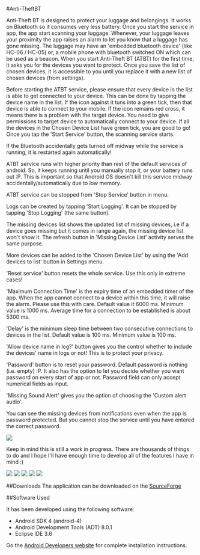 #Anti-TheftBT

Anti-Theft BT is designed to protect your luggage and belongings. It works on Bluetooth so it consumes very less battery. Once you start the service in app, the app start scanning your luggage. Whenever, your luggage leaves your proximity the app raises an alarm to let you know that a luggage has gone missing. The luggage may have an 'embedded bluetooth device' (like HC-06 / HC-05) or, a mobile phone with bluetooth switched ON which can be used as a beacon. When you start Anti-Theft BT (ATBT) for the first time, it asks you for the devices you want to protect. Once you save the list of chosen devices, it is accessible to you until you replace it with a new list of chosen devices (from settings).

Before starting the ATBT service, please ensure that every device in the list is able to get connected to your device. This can be done by tapping the device name in the list. If the icon against it tuns into a green tick, then that device is able to connect to your mobile. If the icon remains red cross, it means there is a problem with the target device. You need to give permissions to target device to automatically connect to your device. If all the devices in the Chosen Device List have green tick, you are good to go! Once you tap the 'Start Service' button, the scanning service starts.

If the Bluetooth accidentally gets turned off midway while the service is running, it is restarted again automatically!

ATBT service runs with higher priority than rest of the default services of android. So, it keeps running until you manually stop it, or your battery runs out :P. This is important so that Android OS doesn't kill this service midway accidentally/automatically due to low memory.

ATBT service can be stopped from 'Stop Service' button in menu.

Logs can be created by tapping 'Start Logging'. It can be stopped by tapping 'Stop Logging' (the same button).

The missing devices list shows the updated list of missing devices, i.e if a device goes missing but it comes in range again, the missing device list won't show it. The refresh button in 'Missing Device List' activity serves the same purpose.

More devices can be added to the 'Chosen Device List' by using the 'Add devices to list' button in Settings menu.

'Reset service' button resets the whole service. Use this only in extreme cases!

'Maximum Connection Time' is the expiry time of an embedded timer of the app. When the app cannot connect to a device within this time, it will raise the alarm. Please use this with care. Default value it 6000 ms. Minimum value is 1000 ms. Average time for a connection to be established is about 5300 ms.

'Delay' is the minimum sleep time between two consecutive connections to devices in the list. Default value is 100 ms. Minimum value is 100 ms.

'Allow device name in log?' button gives you the control whether to include the devices' name in logs or not! This is to protect your privacy.

'Password' button is to reset your password. Default password is nothing (i.e. empty) :P. It also has the option to let you decide whether you want password on every start of app or not. Password field can only accept numerical fields as input.

'Missing Sound Alert' gives you the option of choosing the 'Custom alert audio'.

You can see the missing devices from notifications even when the app is password protected. But you cannot stop the service until you have entered the correct password.


[![](https://cloud.githubusercontent.com/assets/5080310/13058029/3b984b52-d446-11e5-8a91-dd9aac989359.png)](https://cloud.githubusercontent.com/assets/5080310/13058029/3b984b52-d446-11e5-8a91-dd9aac989359.png)

Keep in mind this is still a work in progress. There are thousands of things to do and I hope I'll have enough time to develop all of the features I have in mind :)

[![](https://cloud.githubusercontent.com/assets/5080310/13057891/1ba9d74e-d445-11e5-824b-4da24a275aa1.png)](https://cloud.githubusercontent.com/assets/5080310/13057891/1ba9d74e-d445-11e5-824b-4da24a275aa1.png)
[![](https://cloud.githubusercontent.com/assets/5080310/13057894/1baf1ea2-d445-11e5-8814-c1df68fd7a53.png)](https://cloud.githubusercontent.com/assets/5080310/13057896/1bb327a4-d445-11e5-9af9-03aaa4046c32.png)
[![](https://cloud.githubusercontent.com/assets/5080310/13057895/1baf51ba-d445-11e5-9777-63f16c739701.png)](https://cloud.githubusercontent.com/assets/5080310/13057895/1baf51ba-d445-11e5-9777-63f16c739701.png)
[![](https://cloud.githubusercontent.com/assets/5080310/13057893/1bae8ee2-d445-11e5-9c6f-d9a6f8154774.png)](https://cloud.githubusercontent.com/assets/5080310/13057893/1bae8ee2-d445-11e5-9c6f-d9a6f8154774.png)
[![](https://cloud.githubusercontent.com/assets/5080310/13057892/1bace54c-d445-11e5-9ff8-696cb1c277ea.png)](https://cloud.githubusercontent.com/assets/5080310/13057892/1bace54c-d445-11e5-9ff8-696cb1c277ea.png)


##Downloads
The application can be downloaded on the [SourceForge][gd_catalog_market]

##Software Used

It has been developed using the following software:

  * Android SDK 4 (android-4)
  * Android Development Tools (ADT) 8.0.1
  * Eclipse IDE 3.6

Go the [Android Developers website][android_developers_website] for complete installation instructions.


[android_developers_website]: http://d.android.com/sdk/installing.html
[gd_catalog_market]: https://sourceforge.net/p/antitheftbt/wiki/Home/
